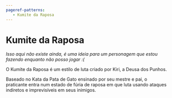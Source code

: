 ```yaml
---
pageref-patterns:
   - Kumite da Raposa
---
```

# Kumite da Raposa

_Isso aqui não existe ainda, é uma ideia para um personagem que estou fazendo enquanto não posso jogar :(_

O Kumite da Raposa é um estilo de luta criado por Kiri, a Deusa dos Punhos.

Baseado no Kata da Pata de Gato ensinado por seu mestre e pai, o praticante entra num estado de fúria de raposa em que luta usando ataques indiretos e imprevisíveis em seus inimigos.